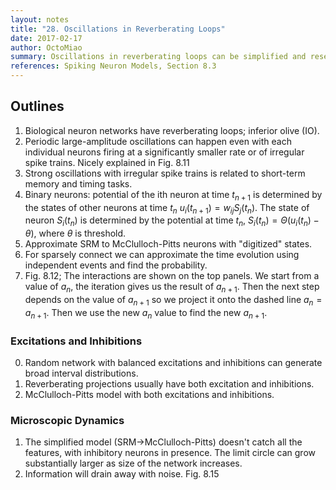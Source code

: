 ```yaml
---
layout: notes
title: "28. Oscillations in Reverberating Loops"
date: 2017-02-17
author: OctoMiao
summary: Oscillations in reverberating loops can be simplified and researched.
references: Spiking Neuron Models, Section 8.3
---
```



## Outlines

1. Biological neuron networks have reverberating loops; inferior olive (IO).
2. Periodic large-amplitude oscillations can happen even with each individual neurons firing at a significantly smaller rate or of irregular spike trains. Nicely explained in Fig. 8.11
3. Strong oscillations with irregular spike trains is related to short-term memory and timing tasks.
4. Binary neurons: potential of the ith neuron at time $t_{n+1}$ is determined by the states of other neurons at time $t_n$ $u_i(t_{n+1})=w_{ij}S_j(t_n)$. The state of neuron $S_i(t_n)$ is determined by the potential at time $t_{n}$, $S_i(t_n)=\Theta(u_i(t_n)-\theta)$, where $\theta$ is threshold.
5. Approximate SRM to McClulloch-Pitts neurons with "digitized" states.
6. For sparsely connect we can approximate the time evolution using independent events and find the probability.
7. Fig. 8.12; The interactions are shown on the top panels. We start from a value of $a_n$, the iteration gives us the result of $a_{n+1}$. Then the next step depends on the value of $a_{n+1}$ so we project it onto the dashed line $a_{n}=a_{n+1}$. Then we use the new $a_n$ value to find the new $a_{n+1}$.


### Excitations and Inhibitions

0. Random network with balanced excitations and inhibitions can generate broad interval distributions.
1. Reverberating projections usually have both excitation and inhibitions.
2. McClulloch-Pitts model with both excitations and inhibitions.


### Microscopic Dynamics

1. The simplified model (SRM->McClulloch-Pitts) doesn't catch all the features, with inhibitory neurons in presence. The limit circle can grow substantially larger as size of the network increases.
2. Information will drain away with noise. Fig. 8.15
